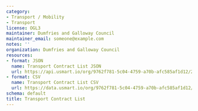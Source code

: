 ```yaml
---
category:
- Transport / Mobility
- Transport
license: OGL3
maintainer: Dumfries and Galloway Council
maintainer_email: someone@example.com
notes: ''
organization: Dumfries and Galloway Council
resources:
- format: JSON
  name: Transport Contract List JSON
  url: https://api.usmart.io/org/9762f781-5c04-4759-a70b-afc585af1d12/2a653384-4e4b-439a-a993-c43970cf0225/1/urql
- format: CSV
  name: Transport Contract List CSV
  url: https://data.usmart.io/org/9762f781-5c04-4759-a70b-afc585af1d12/resource?resourceGUID=7900d65d-e46c-48c9-a3ff-785b9878c78b
schema: default
title: Transport Contract List
---
```

